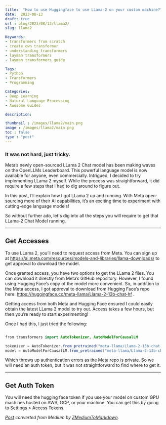 ```yaml
---
title:  "How to use Huggingface to use LLama-2 on your custom machine?"
date:  2023-08-13
draft: true
url : blog/2023/08/13/llama2/
slug: llama2

Keywords:
- transformers from scratch
- create own transformer
- understanding transformers
- layman transformers
- layman transformers guide

Tags:
- Python
- Transformers
- Programming

Categories:
- Deep Learning
- Natural Language Processing
- Awesome Guides

description:

thumbnail : /images/llama2/main.png
image : /images/llama2/main.png
toc : false
type : "post"
---
```


### It was not hard, just tricky\.

Meta’s newly open\-sourced LLama 2 Chat model has been making waves on the OpenLLMs Leaderboard\. This powerful language model is now available for anyone, even commercially\. Intrigued, I decided to try implementing LLama 2 myself\. While the process was straightforward, it did require a few steps that I had to dig around to figure out\.

In this post, I’ll explain how I got LLama 2 up and running\. With Meta open\-sourcing more of their AI capabilities, it’s an exciting time to experiment with cutting\-edge language models\!

So without further ado, let's dig into all the steps you will require to get that LLama\-2 Chat Model running\.

---

## Get Accesses

To use LLama 2, you’ll need to request access from Meta\. You can sign up at [https://ai\.meta\.com/resources/models\-and\-libraries/llama\-downloads/](https://ai.meta.com/resources/models-and-libraries/llama-downloads/) to get approval to download the model\.

Once granted access, you have two options to get the LLama 2 files\. You can download it directly from Meta’s GitHub repository\. However, I found using Hugging Face’s copy of the model more convenient\. So, in addition to the Meta access, I got approval to download from Hugging Face’s repo here: [https://huggingface\.co/meta\-llama/Llama\-2\-13b\-chat\-hf](https://huggingface.co/meta-llama/Llama-2-13b-chat-hf) \.

Getting access from both Meta and Hugging Face ensured I could easily obtain the latest LLama 2 model to try out\. Access takes a few hours, but then you’re ready to start experimenting\!

Once I had this, I just tried the following:
```java

from transformers import AutoTokenizer, AutoModelForCausalLM

tokenizer = AutoTokenizer.from_pretrained("meta-llama/Llama-2-13b-chat-hf")
model = AutoModelForCausalLM.from_pretrained("meta-llama/Llama-2-13b-chat-hf")
```

Which throws up authentication errors as the Meta repo is private\. So we will need an auth token, but it was not straightforward to find where to get it\.

---
## Get Auth Token

You will need the hugging face token if you use your model on custom GPU machines hosted on AWS, GCP, or your machine\. You can get this by going to Settings > Access Tokens\.



_[Post](https://medium.com/the-algorithmic-minds/how-to-use-huggingface-to-use-llama-2-on-your-custom-machine-35713a2964de) converted from Medium by [ZMediumToMarkdown](https://github.com/ZhgChgLi/ZMediumToMarkdown)._